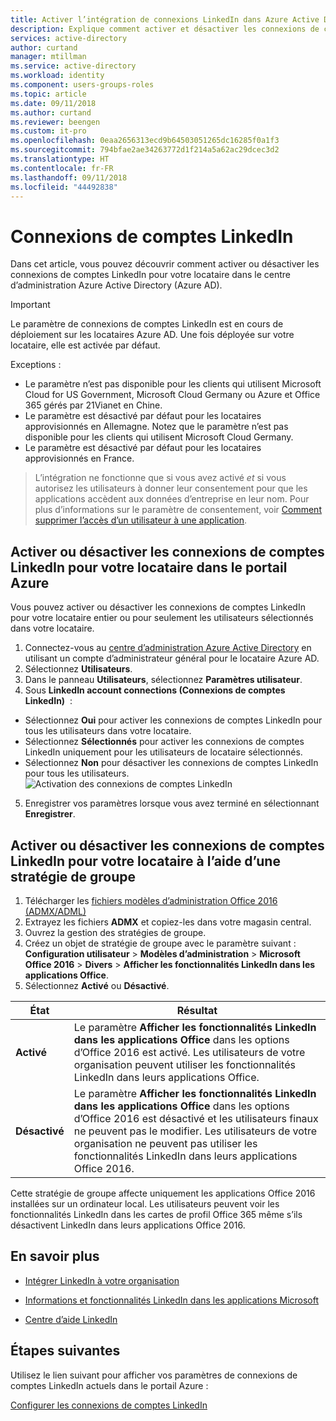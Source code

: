 ```yaml
---
title: Activer l’intégration de connexions LinkedIn dans Azure Active Directory | Microsoft Docs
description: Explique comment activer et désactiver les connexions de comptes LinkedIn pour les applications Microsoft dans Azure Active Directory
services: active-directory
author: curtand
manager: mtillman
ms.service: active-directory
ms.workload: identity
ms.component: users-groups-roles
ms.topic: article
ms.date: 09/11/2018
ms.author: curtand
ms.reviewer: beengen
ms.custom: it-pro
ms.openlocfilehash: 0eaa2656313ecd9b64503051265dc16285f0a1f3
ms.sourcegitcommit: 794bfae2ae34263772d1f214a5a62ac29dcec3d2
ms.translationtype: HT
ms.contentlocale: fr-FR
ms.lasthandoff: 09/11/2018
ms.locfileid: "44492838"
---
```

# <a name="linkedin-account-connections"></a>Connexions de comptes LinkedIn

Dans cet article, vous pouvez découvrir comment activer ou désactiver les connexions de comptes LinkedIn pour votre locataire dans le centre d’administration Azure Active Directory (Azure AD).

> [!IMPORTANT]
> Le paramètre de connexions de comptes LinkedIn est en cours de déploiement sur les locataires Azure AD. Une fois déployée sur votre locataire, elle est activée par défaut. 
> 
> Exceptions :
> * Le paramètre n’est pas disponible pour les clients qui utilisent Microsoft Cloud for US Government, Microsoft Cloud Germany ou Azure et Office 365 gérés par 21Vianet en Chine.
> * Le paramètre est désactivé par défaut pour les locataires approvisionnés en Allemagne. Notez que le paramètre n’est pas disponible pour les clients qui utilisent Microsoft Cloud Germany.
> * Le paramètre est désactivé par défaut pour les locataires approvisionnés en France.

> L’intégration ne fonctionne que si vous avez activé *et* si vous autorisez les utilisateurs à donner leur consentement pour que les applications accèdent aux données d’entreprise en leur nom. Pour plus d’informations sur le paramètre de consentement, voir [Comment supprimer l’accès d’un utilisateur à une application](https://docs.microsoft.com/azure/active-directory/application-access-assignment-how-to-remove-assignment).

## <a name="enable-or-disable-linkedin-account-connections-for-your-tenant-in-the-azure-portal"></a>Activer ou désactiver les connexions de comptes LinkedIn pour votre locataire dans le portail Azure

Vous pouvez activer ou désactiver les connexions de comptes LinkedIn pour votre locataire entier ou pour seulement les utilisateurs sélectionnés dans votre locataire.

1. Connectez-vous au [centre d’administration Azure Active Directory](https://aad.portal.azure.com/) en utilisant un compte d’administrateur général pour le locataire Azure AD.
2. Sélectionnez **Utilisateurs**.
3. Dans le panneau **Utilisateurs**, sélectionnez **Paramètres utilisateur**.
4. Sous **LinkedIn account connections (Connexions de comptes LinkedIn)**  :
  * Sélectionnez **Oui** pour activer les connexions de comptes LinkedIn pour tous les utilisateurs dans votre locataire.
  * Sélectionnez **Sélectionnés** pour activer les connexions de comptes LinkedIn uniquement pour les utilisateurs de locataire sélectionnés.
  * Sélectionnez **Non** pour désactiver les connexions de comptes LinkedIn pour tous les utilisateurs. ![Activation des connexions de comptes LinkedIn](./media/linkedin-integration/linkedin-integration.png)
5. Enregistrer vos paramètres lorsque vous avez terminé en sélectionnant **Enregistrer**.

## <a name="enable-or-disable-linkedin-account-connections-for-your-tenant-using-group-policy"></a>Activer ou désactiver les connexions de comptes LinkedIn pour votre locataire à l’aide d’une stratégie de groupe

1. Télécharger les [fichiers modèles d’administration Office 2016 (ADMX/ADML)](https://www.microsoft.com/download/details.aspx?id=49030)
2. Extrayez les fichiers **ADMX** et copiez-les dans votre magasin central.
3. Ouvrez la gestion des stratégies de groupe.
4. Créez un objet de stratégie de groupe avec le paramètre suivant : **Configuration utilisateur** > **Modèles d’administration** > **Microsoft Office 2016**  >  **Divers** > **Afficher les fonctionnalités LinkedIn dans les applications Office**.
5. Sélectionnez **Activé** ou **Désactivé**.
  
 État | Résultat
------ | ------
**Activé** | Le paramètre **Afficher les fonctionnalités LinkedIn dans les applications Office** dans les options d’Office 2016 est activé. Les utilisateurs de votre organisation peuvent utiliser les fonctionnalités LinkedIn dans leurs applications Office.
 **Désactivé** | Le paramètre **Afficher les fonctionnalités LinkedIn dans les applications Office** dans les options d’Office 2016 est désactivé et les utilisateurs finaux ne peuvent pas le modifier. Les utilisateurs de votre organisation ne peuvent pas utiliser les fonctionnalités LinkedIn dans leurs applications Office 2016.

Cette stratégie de groupe affecte uniquement les applications Office 2016 installées sur un ordinateur local. Les utilisateurs peuvent voir les fonctionnalités LinkedIn dans les cartes de profil Office 365 même s’ils désactivent LinkedIn dans leurs applications Office 2016.

## <a name="learn-more"></a>En savoir plus

* [Intégrer LinkedIn à votre organisation](linkedin-user-consent.md)

* [Informations et fonctionnalités LinkedIn dans les applications Microsoft](https://go.microsoft.com/fwlink/?linkid=850740)

* [Centre d’aide LinkedIn](https://www.linkedin.com/help/linkedin)

## <a name="next-steps"></a>Étapes suivantes
Utilisez le lien suivant pour afficher vos paramètres de connexions de comptes LinkedIn actuels dans le portail Azure :

[Configurer les connexions de comptes LinkedIn](https://aad.portal.azure.com/#blade/Microsoft_AAD_IAM/UserManagementMenuBlade/UserSettings) 
